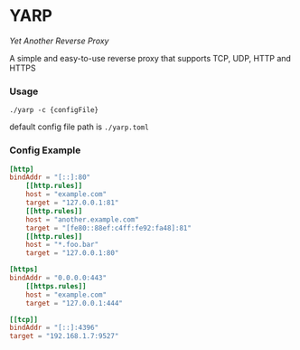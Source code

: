 # YARP
*Yet Another Reverse Proxy*

A simple and easy-to-use reverse proxy that supports TCP, UDP, HTTP and HTTPS

### Usage
`./yarp -c {configFile}`

default config file path is `./yarp.toml`

### Config Example
```toml
[http]
bindAddr = "[::]:80"
    [[http.rules]]
    host = "example.com"
    target = "127.0.0.1:81"
    [[http.rules]]
    host = "another.example.com"
    target = "[fe80::88ef:c4ff:fe92:fa48]:81"
    [[http.rules]]
    host = "*.foo.bar"
    target = "127.0.0.1:80"

[https]
bindAddr = "0.0.0.0:443"
    [[https.rules]]
    host = "example.com"
    target = "127.0.0.1:444"

[[tcp]]
bindAddr = "[::]:4396"
target = "192.168.1.7:9527"
```
